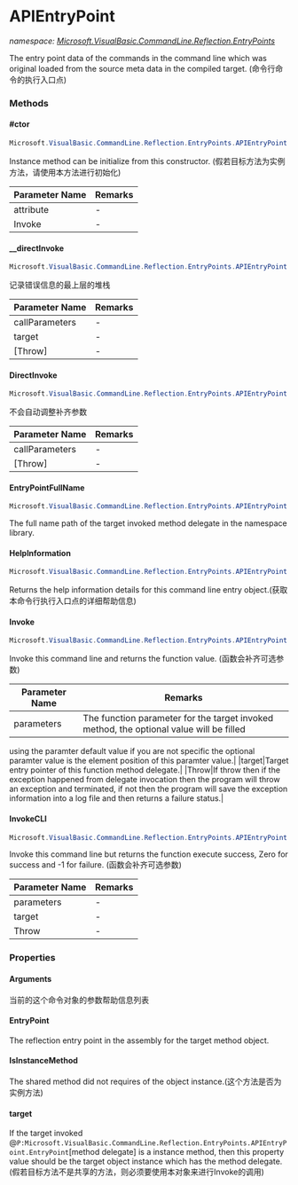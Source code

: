 ﻿# APIEntryPoint
_namespace: [Microsoft.VisualBasic.CommandLine.Reflection.EntryPoints](./index.md)_

The entry point data of the commands in the command line which was original loaded 
 from the source meta data in the compiled target.
 (命令行命令的执行入口点)



### Methods

#### #ctor
```csharp
Microsoft.VisualBasic.CommandLine.Reflection.EntryPoints.APIEntryPoint.#ctor(Microsoft.VisualBasic.CommandLine.Reflection.ExportAPIAttribute,System.Reflection.MethodInfo,System.Boolean)
```
Instance method can be initialize from this constructor.
 (假若目标方法为实例方法，请使用本方法进行初始化)

|Parameter Name|Remarks|
|--------------|-------|
|attribute|-|
|Invoke|-|


#### __directInvoke
```csharp
Microsoft.VisualBasic.CommandLine.Reflection.EntryPoints.APIEntryPoint.__directInvoke(System.Object[],System.Object,System.Boolean)
```
记录错误信息的最上层的堆栈

|Parameter Name|Remarks|
|--------------|-------|
|callParameters|-|
|target|-|
|[Throw]|-|


#### DirectInvoke
```csharp
Microsoft.VisualBasic.CommandLine.Reflection.EntryPoints.APIEntryPoint.DirectInvoke(System.Object[],System.Boolean)
```
不会自动调整补齐参数

|Parameter Name|Remarks|
|--------------|-------|
|callParameters|-|
|[Throw]|-|


#### EntryPointFullName
```csharp
Microsoft.VisualBasic.CommandLine.Reflection.EntryPoints.APIEntryPoint.EntryPointFullName(System.Boolean)
```
The full name path of the target invoked method delegate in the namespace library.

#### HelpInformation
```csharp
Microsoft.VisualBasic.CommandLine.Reflection.EntryPoints.APIEntryPoint.HelpInformation(System.Boolean)
```
Returns the help information details for this command line entry object.(获取本命令行执行入口点的详细帮助信息)

#### Invoke
```csharp
Microsoft.VisualBasic.CommandLine.Reflection.EntryPoints.APIEntryPoint.Invoke(System.Object[],System.Object,System.Boolean)
```
Invoke this command line and returns the function value.
 (函数会补齐可选参数)

|Parameter Name|Remarks|
|--------------|-------|
|parameters|The function parameter for the target invoked method, the optional value will be filled 
 using the paramter default value if you are not specific the optional paramter value is the element position of 
 this paramter value.|
|target|Target entry pointer of this function method delegate.|
|Throw|If throw then if the exception happened from delegate invocation then the program will throw an 
 exception and terminated, if not then the program will save the exception information into a log file and then 
 returns a failure status.|


#### InvokeCLI
```csharp
Microsoft.VisualBasic.CommandLine.Reflection.EntryPoints.APIEntryPoint.InvokeCLI(System.Object[],System.Object,System.Boolean)
```
Invoke this command line but returns the function execute success, Zero for success and -1 for failure.
 (函数会补齐可选参数)

|Parameter Name|Remarks|
|--------------|-------|
|parameters|-|
|target|-|
|Throw|-|



### Properties

#### Arguments
当前的这个命令对象的参数帮助信息列表
#### EntryPoint
The reflection entry point in the assembly for the target method object.
#### IsInstanceMethod
The shared method did not requires of the object instance.(这个方法是否为实例方法)
#### target
If the target invoked @``P:Microsoft.VisualBasic.CommandLine.Reflection.EntryPoints.APIEntryPoint.EntryPoint``[method delegate] is a instance method, 
 then this property value should be the target object instance which has the method delegate.
 (假若目标方法不是共享的方法，则必须要使用本对象来进行Invoke的调用)
